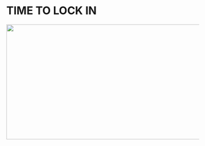 # TIME TO LOCK IN
<img src="https://github.com/user-attachments/assets/fa935207-1d9d-476f-910f-850783e2a858" width=1000px height=300px>


<!--
**ItsAlexFS/ItsAlexFS** is a ✨ _special_ ✨ repository because its `README.md` (this file) appears on your GitHub profile.

Here are some ideas to get you started:

- 🔭 I’m currently working on ...
- 🌱 I’m currently learning ...![Uploading unknown.png…]()

- 👯 I’m looking to collaborate on ...
- 🤔 I’m looking for help with ...
- 💬 Ask me about ...
- 📫 How to reach me: ...
- 😄 Pronouns: ...
- ⚡ Fun fact: ...
-->
